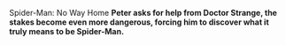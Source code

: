 Spider-Man: No Way Home
**Peter asks for help from Doctor Strange, the stakes become even more dangerous, forcing him to discover what it truly means to be Spider-Man.**
